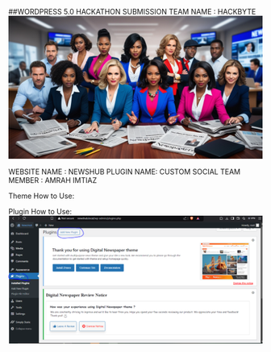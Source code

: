 ##WORDPRESS 5.0 HACKATHON SUBMISSION
TEAM NAME : HACKBYTE 
![NewsHub and Custom Social](https://github.com/AmrahImtiaz/HackByte/raw/main/readmeimg.jpg)

WEBSITE NAME : NEWSHUB 
PLUGIN NAME: CUSTOM SOCIAL
TEAM MEMBER : AMRAH IMTIAZ

Theme How to Use:

Plugin How to Use:
![NewsHub and Custom Social](https://github.com/AmrahImtiaz/HackByte/raw/main/1.PNG)


